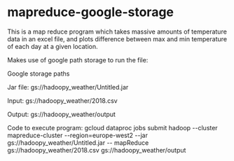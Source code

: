 # mapreduce-google-storage

This is a map reduce program which takes massive amounts of temperature data in an excel file, and plots difference between max and min temperature of each day at a given location.

Makes use of google path storage to run the file:

Google storage paths

Jar file: gs://hadoopy_weather/Untitled.jar 

Input: gs://hadoopy_weather/2018.csv 

Output: gs://hadoopy_weather/output 

Code to execute program:
gcloud dataproc jobs submit hadoop --cluster mapreduce-cluster --region=europe-west2 --jar gs://hadoopy_weather/Untitled.jar -- mapReduce gs://hadoopy_weather/2018.csv gs://hadoopy_weather/output
